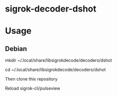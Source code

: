 # sigrok-decoder-dshot

# Usage
## Debian
mkdir ~/.local/share/libsigrokdecode/decoders/dshot

cd ~/.local/share/libsigrokdecode/decoders/dshot

Then clone this repository

Reload sigrok-cli/pulseview

